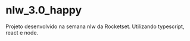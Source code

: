 # nlw_3.0_happy
Projeto desenvolvido na semana nlw da Rocketset. Utilizando typescript, react e node.
